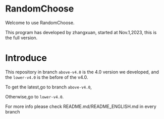 # RandomChoose
Welcome to use RandomChoose.

This program has developed by zhangxuan, started at Nov.1,2023, this is the full version.

# Introduce

This repository in branch `above-v4.0` is the 4.0 version we developed, and the `lower-v4.0` is the before of the v4.0. 

To get the latest,go to branch `above-v4.0`,

Otherwise,go to `lower-v4.0`.

For more info please check README.md/README_ENGLISH.md in every branch
